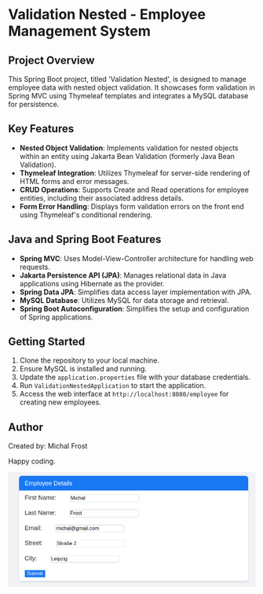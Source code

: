 # Validation Nested - Employee Management System

## Project Overview
This Spring Boot project, titled 'Validation Nested', is designed to manage employee data with nested object validation. It showcases form validation in Spring MVC using Thymeleaf templates and integrates a MySQL database for persistence.

## Key Features
- **Nested Object Validation**: Implements validation for nested objects within an entity using Jakarta Bean Validation (formerly Java Bean Validation).
- **Thymeleaf Integration**: Utilizes Thymeleaf for server-side rendering of HTML forms and error messages.
- **CRUD Operations**: Supports Create and Read operations for employee entities, including their associated address details.
- **Form Error Handling**: Displays form validation errors on the front end using Thymeleaf's conditional rendering.

## Java and Spring Boot Features
- **Spring MVC**: Uses Model-View-Controller architecture for handling web requests.
- **Jakarta Persistence API (JPA)**: Manages relational data in Java applications using Hibernate as the provider.
- **Spring Data JPA**: Simplifies data access layer implementation with JPA.
- **MySQL Database**: Utilizes MySQL for data storage and retrieval.
- **Spring Boot Autoconfiguration**: Simplifies the setup and configuration of Spring applications.

## Getting Started
1. Clone the repository to your local machine.
2. Ensure MySQL is installed and running.
3. Update the `application.properties` file with your database credentials.
4. Run `ValidationNestedApplication` to start the application.
5. Access the web interface at `http://localhost:8080/employee` for creating new employees.


## Author
Created by: Michal Frost

Happy coding.

![img.png](img.png)